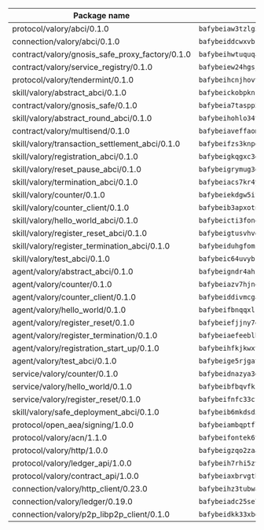 | Package name                                                  | Package hash                                                  |
| ------------------------------------------------------------- | ------------------------------------------------------------- |
| protocol/valory/abci/0.1.0                                    | `bafybeiaw3tzlg3rkvnn5fcufblktmfwngmxugn4yo7pyjp76zz6aqtqcay` |
| connection/valory/abci/0.1.0                                  | `bafybeiddcwxvbsule5ore6odypykvi6m62uj4ikfplkgdokf7qnxb7ygcq` |
| contract/valory/gnosis_safe_proxy_factory/0.1.0               | `bafybeihwtuquqaimamkv26ucnyis4hc6lya34xwsx5n7hiksssnwfkekie` |
| contract/valory/service_registry/0.1.0                        | `bafybeiew24hgsjdasaqiikhulfa2rxgnh7pzpv2zzfwnsyfzbnrcj6dvjm` |
| protocol/valory/tendermint/0.1.0                              | `bafybeihcnjhovvyyfbkuw5sjyfx2lfd4soeocfqzxz54g67333m6nk5gxq` |
| skill/valory/abstract_abci/0.1.0                              | `bafybeickobpknzpdtlezxdvuuasudjvrauv6wlyiw2cwooatwntl56ibvy` |
| contract/valory/gnosis_safe/0.1.0                             | `bafybeia7taspp5boe5235fdv5ejdix7fdhyy4kwp26qx2ng2oo3k7kk7iy` |
| skill/valory/abstract_round_abci/0.1.0                        | `bafybeihohlo34tmnkln46pp6aqqqpqrvvkbjgn4nxdbaru6v6hch2aqcnq` |
| contract/valory/multisend/0.1.0                               | `bafybeiaveffaomsnmsc5hx62o77u7ilma6eipox7m5lrwa56737ektva3i` |
| skill/valory/transaction_settlement_abci/0.1.0                | `bafybeifzs3knpefxiduid3umb4at643um7hvtplxuv4anvarptnp4gwwly` |
| skill/valory/registration_abci/0.1.0                          | `bafybeigkqgxc3gijjrocnluj6arx6ma3j4ko5xiioj3cz5nvwbva62r6sq` |
| skill/valory/reset_pause_abci/0.1.0                           | `bafybeigrymug3gmhsqm3ahtfd35peevxj6mny6naof7umsyyrwp3yicdo4` |
| skill/valory/termination_abci/0.1.0                           | `bafybeiacs7kr4y7gbcm6huo4tcefij57ejpx6d33qttjm5mu27fepmafyq` |
| skill/valory/counter/0.1.0                                    | `bafybeiekdgw5ifhhrk5qogdu7vrddak2qxqljtvyhevkks5jlsqoac6o3m` |
| skill/valory/counter_client/0.1.0                             | `bafybeib3apxotnry7gt6a5q2cesdobjlcb5bjqjuzwnp4f5naozbiyxvja` |
| skill/valory/hello_world_abci/0.1.0                           | `bafybeicti3fon4kqoermap5zofv3nxkbn272jrxzsprfey6ctjn3n3hjty` |
| skill/valory/register_reset_abci/0.1.0                        | `bafybeigtusvhvdri7rodwarookajp3v5vd2rjorksnfivdpwie4n5uvsbq` |
| skill/valory/register_termination_abci/0.1.0                  | `bafybeiduhgfomzda6yhgmmfs44blmq45voszyyjrnt4lqgvnkwjew7h3ku` |
| skill/valory/test_abci/0.1.0                                  | `bafybeic64uvybk5h3uj557ghznuyyyfbraogsymfgzyt5qb7iuu3tqqbdy` |
| agent/valory/abstract_abci/0.1.0                              | `bafybeigndr4ahzea5z37zy4raho5trdpqb3dy2uljsijp7mxrkpeqjhm4u` |
| agent/valory/counter/0.1.0                                    | `bafybeiazv7hjn4bw7bl6raopogkb5plmxrso6f5j4ry3xvyzveay367diu` |
| agent/valory/counter_client/0.1.0                             | `bafybeiddivmcgauqdsbiedeenckltzyaukmyi3e4ccxp4cssqlqyadffwe` |
| agent/valory/hello_world/0.1.0                                | `bafybeifbnqqxlk4hutt56lh6shzuh65tsn33bkwrrj3tmwbkreavig6hou` |
| agent/valory/register_reset/0.1.0                             | `bafybeiefjjny7efcihtqdq3o5enhsr7lyl6ljvb4qwrclifzdhpijdbwau` |
| agent/valory/register_termination/0.1.0                       | `bafybeiaefeeblhscgoq5fyudxnsv4ksnuusqiso5b57hkm32a7lutlvvpa` |
| agent/valory/registration_start_up/0.1.0                      | `bafybeihfkjkwxt4lwb3ixbl2wo6yy7q67tg46sk2xpyyasnrkone3pxkhq` |
| agent/valory/test_abci/0.1.0                                  | `bafybeige5rjgatq4oy3ifveijuy5jomfo4cxgdqvzcpyzxfnyey2uvgjke` |
| service/valory/counter/0.1.0                                  | `bafybeidnazya3g5fv5qe5ntj2rcbumx56pee2w6hsazywlqm576gavsjl4` |
| service/valory/hello_world/0.1.0                              | `bafybeibfbqvfkidp4uc4yh63fepljkhbwgy5rvgzhsudklb2npzlffw6zq` |
| service/valory/register_reset/0.1.0                           | `bafybeifnfc33cf32hdxp2pgc7def2blvqbxw37xmprptllpo7hyyebxega` |
| skill/valory/safe_deployment_abci/0.1.0                       | `bafybeib6mkdsd5tzun2p3tjpfvrmbbeslyujmh7dimzxuyelpeci5qfot4` |
| protocol/open_aea/signing/1.0.0                               | `bafybeiambqptflge33eemdhis2whik67hjplfnqwieoa6wblzlaf7vuo44` |
| protocol/valory/acn/1.1.0                                     | `bafybeifontek6tvaecatoauiule3j3id6xoktpjubvuqi3h2jkzqg7zh7a` |
| protocol/valory/http/1.0.0                                    | `bafybeigzqo2zaakcjtzzsm6dh4x73v72xg6ctk6muyp5uq5ueb7y34fbxy` |
| protocol/valory/ledger_api/1.0.0                              | `bafybeih7rhi5zvfvwakx5ifgxsz2cfipeecsh7bm3gnudjxtvhrygpcftq` |
| protocol/valory/contract_api/1.0.0                            | `bafybeiaxbrvgtbdrh4lslskuxyp4awyr4whcx3nqq5yrr6vimzsxg5dy64` |
| connection/valory/http_client/0.23.0                          | `bafybeihz3tubwado7j3wlivndzzuj3c6fdsp4ra5r3nqixn3ufawzo3wii` |
| connection/valory/ledger/0.19.0                               | `bafybeiadc25se7dgnn4mufztwpzdono4xsfs45qknzdqyi3gckn6ccuv44` |
| connection/valory/p2p_libp2p_client/0.1.0                     | `bafybeidkk33xbga54szmitk6uwsi3ef56hbbdbuasltqtiyki34hgfpnxa` |
